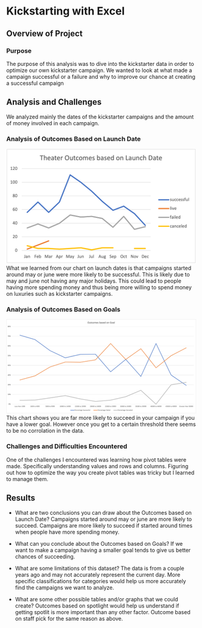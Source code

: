 # Kickstarting with Excel

## Overview of Project

### Purpose
The purpose of this analysis was to dive into the kickstarter data in order to optimize our own kickstarter campaign. We wanted to look at what made a campaign successful or a failure and why to improve our chance at creating a successful campaign

## Analysis and Challenges
We analyzed mainly the dates of the kickstarter campaigns and the amount of money involved in each campaign. 

### Analysis of Outcomes Based on Launch Date
![Chart of outcomes based on launch date](https://github.com/ctabaska/kickstarter-analysis/blob/93f06b649b3e4bda9a0007cb656c67bc1026927a/Theater%20Outcomes%20based%20on%20Launch%20Date.png)
What we learned from our chart on launch dates is that campaigns started around may or june were more likely to be successful. This is likely due to may and june not having any major holidays. This could lead to people having more spending money and thus being more willing to spend money on luxuries such as kickstarter campaigns.

### Analysis of Outcomes Based on Goals
![Chart of outcomes based on goals](https://github.com/ctabaska/kickstarter-analysis/blob/93f06b649b3e4bda9a0007cb656c67bc1026927a/Outcome%20based%20on%20goal.png)
This chart shows you are far more likely to succeed in your campaign if you have a lower goal. However once you get to a certain threshold there seems to be no corrolation in the data. 

### Challenges and Difficulties Encountered
One of the challenges I encountered was learning how pivot tables were made. Specifically understanding values and rows and columns. Figuring out how to optimize the way you create pivot tables was tricky but I learned to manage them.

## Results

- What are two conclusions you can draw about the Outcomes based on Launch Date?
Campaigns started around may or june are more likely to succeed.
Campaigns are more likely to succeed if started around times when people have more spending money.

- What can you conclude about the Outcomes based on Goals?
If we want to make a campaign having a smaller goal tends to give us better chances of succeeding.


- What are some limitations of this dataset?
The data is from a couple years ago and may not accurately represent the current day.
More specific classifications for categories would help us more accurately find the campaigns we want to analyze.

- What are some other possible tables and/or graphs that we could create?
Outcomes based on spotlight would help us understand if getting spotlit is more important than any other factor.
Outcome based on staff pick for the same reason as above.